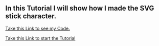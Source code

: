 
## In this Tutorial I will show how I made the SVG stick character.

[Take this Link to see my Code.](SVG.html)

[Take this Link to start the Tutorial](tutorial.md)
